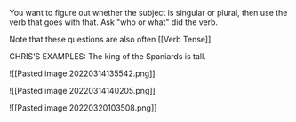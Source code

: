 You want to figure out whether the subject is singular or plural, then use the verb that goes with that. Ask "who or what" did the verb.

Note that these questions are also often [[Verb Tense]].

CHRIS'S EXAMPLES:
	The king of the Spaniards is tall.


![[Pasted image 20220314135542.png]]

![[Pasted image 20220314140205.png]]

![[Pasted image 20220320103508.png]]



